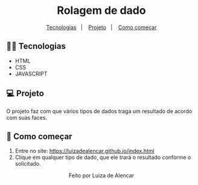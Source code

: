 <h1 align="center">
 Rolagem de dado
</h1>

<p align="center">
  <a href="#-tecnologias">Tecnologias</a>&nbsp;&nbsp;&nbsp;|&nbsp;&nbsp;&nbsp;
  <a href="#-projeto">Projeto</a>&nbsp;&nbsp;&nbsp;|&nbsp;&nbsp;&nbsp;
  <a href="#-como-começar">Como começar</a>
</p>

## 👨‍💻 Tecnologias

- HTML
- CSS
- JAVASCRIPT

## 💻 Projeto

O projeto faz com que vários tipos de dados traga um resultado de acordo com suas faces.

## 🏁 Como começar

1. Entre no site: https://luizadealencar.github.io/index.html
1. Clique em qualquer tipo de dado, que ele trará o resultado conforme o solicitado.

<span align="center">

Feito por Luiza de Alencar
</span>
